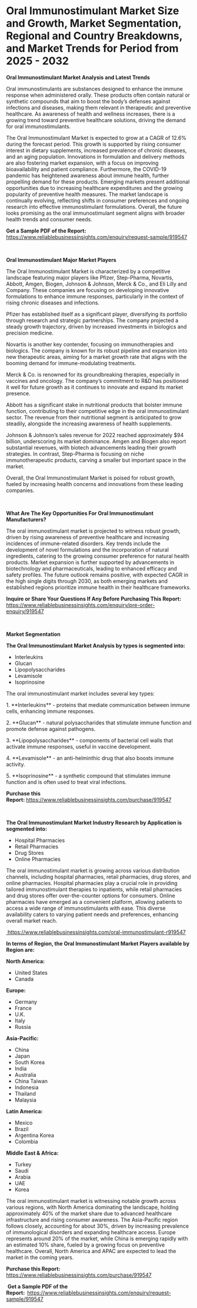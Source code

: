 <p><h1>Oral Immunostimulant Market Size and Growth, Market Segmentation, Regional and Country Breakdowns, and Market Trends for Period from 2025 -  2032</h1></p><p><strong>Oral Immunostimulant Market Analysis and Latest Trends</strong></p>
<p><p>Oral immunostimulants are substances designed to enhance the immune response when administered orally. These products often contain natural or synthetic compounds that aim to boost the body’s defenses against infections and diseases, making them relevant in therapeutic and preventive healthcare. As awareness of health and wellness increases, there is a growing trend toward preventive healthcare solutions, driving the demand for oral immunostimulants.</p><p>The Oral Immunostimulant Market is expected to grow at a CAGR of 12.6% during the forecast period. This growth is supported by rising consumer interest in dietary supplements, increased prevalence of chronic diseases, and an aging population. Innovations in formulation and delivery methods are also fostering market expansion, with a focus on improving bioavailability and patient compliance. Furthermore, the COVID-19 pandemic has heightened awareness about immune health, further propelling demand for these products. Emerging markets present additional opportunities due to increasing healthcare expenditures and the growing popularity of preventive health measures. The market landscape is continually evolving, reflecting shifts in consumer preferences and ongoing research into effective immunostimulant formulations. Overall, the future looks promising as the oral immunostimulant segment aligns with broader health trends and consumer needs.</p></p>
<p><strong>Get a Sample PDF of the Report:&nbsp;</strong> <a href="https://www.reliablebusinessinsights.com/enquiry/request-sample/919547?utm_campaign=3072&utm_medium=2&utm_source=Github&utm_content=ia&utm_term=18042025&utm_id=oral-immunostimulant">https://www.reliablebusinessinsights.com/enquiry/request-sample/919547</a></p>
<p>&nbsp;</p>
<p><strong>Oral Immunostimulant Major Market Players</strong></p>
<p><p>The Oral Immunostimulant Market is characterized by a competitive landscape featuring major players like Pfizer, Step-Pharma, Novartis, Abbott, Amgen, Biogen, Johnson & Johnson, Merck & Co., and Eli Lilly and Company. These companies are focusing on developing innovative formulations to enhance immune responses, particularly in the context of rising chronic diseases and infections.</p><p>Pfizer has established itself as a significant player, diversifying its portfolio through research and strategic partnerships. The company projected a steady growth trajectory, driven by increased investments in biologics and precision medicine.</p><p>Novartis is another key contender, focusing on immunotherapies and biologics. The company is known for its robust pipeline and expansion into new therapeutic areas, aiming for a market growth rate that aligns with the booming demand for immune-modulating treatments.</p><p>Merck & Co. is renowned for its groundbreaking therapies, especially in vaccines and oncology. The company’s commitment to R&D has positioned it well for future growth as it continues to innovate and expand its market presence.</p><p>Abbott has a significant stake in nutritional products that bolster immune function, contributing to their competitive edge in the oral immunostimulant sector. The revenue from their nutritional segment is anticipated to grow steadily, alongside the increasing awareness of health supplements.</p><p>Johnson & Johnson’s sales revenue for 2022 reached approximately $94 billion, underscoring its market dominance. Amgen and Biogen also report substantial revenues, with biotech advancements leading their growth strategies. In contrast, Step-Pharma is focusing on niche immunotherapeutic products, carving a smaller but important space in the market.</p><p>Overall, the Oral Immunostimulant Market is poised for robust growth, fueled by increasing health concerns and innovations from these leading companies.</p></p>
<p>&nbsp;</p>
<p><strong>What Are The Key Opportunities For Oral Immunostimulant Manufacturers?</strong></p>
<p><p>The oral immunostimulant market is projected to witness robust growth, driven by rising awareness of preventive healthcare and increasing incidences of immune-related disorders. Key trends include the development of novel formulations and the incorporation of natural ingredients, catering to the growing consumer preference for natural health products. Market expansion is further supported by advancements in biotechnology and pharmaceuticals, leading to enhanced efficacy and safety profiles. The future outlook remains positive, with expected CAGR in the high single digits through 2030, as both emerging markets and established regions prioritize immune health in their healthcare frameworks.</p></p>
<p><strong>Inquire or Share Your Questions If Any Before Purchasing This Report:</strong> <a href="https://www.reliablebusinessinsights.com/enquiry/pre-order-enquiry/919547?utm_campaign=3072&utm_medium=2&utm_source=Github&utm_content=ia&utm_term=18042025&utm_id=oral-immunostimulant">https://www.reliablebusinessinsights.com/enquiry/pre-order-enquiry/919547</a></p>
<p>&nbsp;</p>
<p><strong>Market Segmentation</strong></p>
<p><strong>The Oral Immunostimulant Market Analysis by types is segmented into:</strong></p>
<p><ul><li>Interleukins</li><li>Glucan</li><li>Lipopolysaccharides</li><li>Levamisole</li><li>Isoprinosine</li></ul></p>
<p><p>The oral immunostimulant market includes several key types: </p><p>1. **Interleukins** - proteins that mediate communication between immune cells, enhancing immune responses.</p><p>2. **Glucan** - natural polysaccharides that stimulate immune function and promote defense against pathogens.</p><p>3. **Lipopolysaccharides** - components of bacterial cell walls that activate immune responses, useful in vaccine development.</p><p>4. **Levamisole** - an anti-helminthic drug that also boosts immune activity.</p><p>5. **Isoprinosine** - a synthetic compound that stimulates immune function and is often used to treat viral infections.</p></p>
<p><strong>Purchase this Report:&nbsp;</strong><a href="https://www.reliablebusinessinsights.com/purchase/919547?utm_campaign=3072&utm_medium=2&utm_source=Github&utm_content=ia&utm_term=18042025&utm_id=oral-immunostimulant">https://www.reliablebusinessinsights.com/purchase/919547</a></p>
<p>&nbsp;</p>
<p><strong>The Oral Immunostimulant Market Industry Research by Application is segmented into:</strong></p>
<p><ul><li>Hospital Pharmacies</li><li>Retail Pharmacies</li><li>Drug Stores</li><li>Online Pharmacies</li></ul></p>
<p><p>The oral immunostimulant market is growing across various distribution channels, including hospital pharmacies, retail pharmacies, drug stores, and online pharmacies. Hospital pharmacies play a crucial role in providing tailored immunostimulant therapies to inpatients, while retail pharmacies and drug stores offer over-the-counter options for consumers. Online pharmacies have emerged as a convenient platform, allowing patients to access a wide range of immunostimulants with ease. This diverse availability caters to varying patient needs and preferences, enhancing overall market reach.</p></p>
<p><a href="https://www.reliablebusinessinsights.com/oral-immunostimulant-r919547?utm_campaign=3072&utm_medium=2&utm_source=Github&utm_content=ia&utm_term=18042025&utm_id=oral-immunostimulant">&nbsp;https://www.reliablebusinessinsights.com/oral-immunostimulant-r919547</a></p>
<p><strong>In terms of Region, the Oral Immunostimulant Market Players available by Region are:</strong></p>
<p>
    <p> <strong> North America: </strong>
        <ul>
            <li>United States</li>
            <li>Canada</li>
        </ul>
        </p> 
    <p> <strong> Europe: </strong>
        <ul>
            <li>Germany</li>
            <li>France</li>
            <li>U.K.</li>
            <li>Italy</li>
            <li>Russia</li>
        </ul>
        </p> 
    <p> <strong> Asia-Pacific: </strong>
        <ul>
            <li>China</li>
            <li>Japan</li>
            <li>South Korea</li>
            <li>India</li>
            <li>Australia</li>
            <li>China Taiwan</li>
            <li>Indonesia</li>
            <li>Thailand</li>
            <li>Malaysia</li>
        </ul>
        </p> 
    <p> <strong> Latin America: </strong>
        <ul>
            <li>Mexico</li>
            <li>Brazil</li>
            <li>Argentina Korea</li>
            <li>Colombia</li>
        </ul>
        </p> 
    <p> <strong> Middle East & Africa: </strong>
        <ul>
            <li>Turkey</li>
            <li>Saudi</li>
            <li>Arabia</li>
            <li>UAE</li>
            <li>Korea</li>
        </ul>
    </p>
    </p>
<p><p>The oral immunostimulant market is witnessing notable growth across various regions, with North America dominating the landscape, holding approximately 40% of the market share due to advanced healthcare infrastructure and rising consumer awareness. The Asia-Pacific region follows closely, accounting for about 30%, driven by increasing prevalence of immunological disorders and expanding healthcare access. Europe represents around 20% of the market, while China is emerging rapidly with an estimated 10% share, fueled by a growing focus on preventive healthcare. Overall, North America and APAC are expected to lead the market in the coming years.</p></p>
<p><strong>Purchase this Report: </strong><a href="https://www.reliablebusinessinsights.com/purchase/919547?utm_campaign=3072&utm_medium=2&utm_source=Github&utm_content=ia&utm_term=18042025&utm_id=oral-immunostimulant">https://www.reliablebusinessinsights.com/purchase/919547</a></p>
<p>&nbsp;<strong>Get a Sample PDF of the Report:&nbsp;&nbsp;</strong><a href="https://www.reliablebusinessinsights.com/enquiry/request-sample/919547?utm_campaign=3072&utm_medium=2&utm_source=Github&utm_content=ia&utm_term=18042025&utm_id=oral-immunostimulant">https://www.reliablebusinessinsights.com/enquiry/request-sample/919547</a></p>
<p><strong></strong></p>
<p><p></p><p></p><p></p></p>